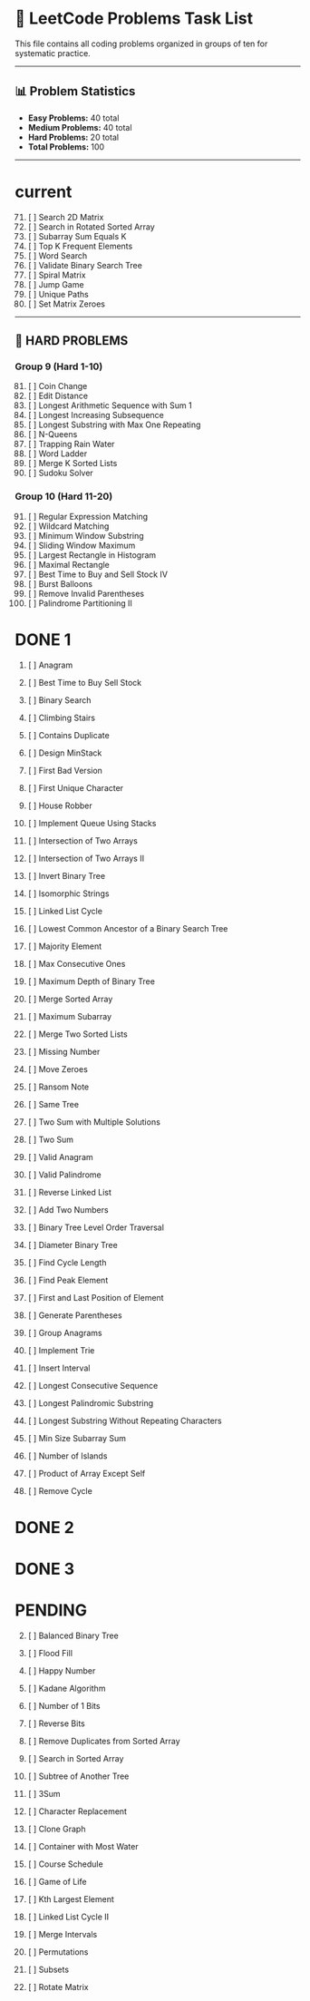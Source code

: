 # 🎯 LeetCode Problems Task List

This file contains all coding problems organized in groups of ten for systematic practice.

---

## 📊 **Problem Statistics**

- **Easy Problems:** 40 total
- **Medium Problems:** 40 total
- **Hard Problems:** 20 total
- **Total Problems:** 100

---

# current
71. [ ] Search 2D Matrix
72. [ ] Search in Rotated Sorted Array
73. [ ] Subarray Sum Equals K
74. [ ] Top K Frequent Elements
75. [ ] Word Search
76. [ ] Validate Binary Search Tree
77. [ ] Spiral Matrix
78. [ ] Jump Game
79. [ ] Unique Paths
80. [ ] Set Matrix Zeroes

---

## 🔴 **HARD PROBLEMS**

### **Group 9 (Hard 1-10)**

81. [ ] Coin Change
82. [ ] Edit Distance
83. [ ] Longest Arithmetic Sequence with Sum 1
84. [ ] Longest Increasing Subsequence
85. [ ] Longest Substring with Max One Repeating
86. [ ] N-Queens
87. [ ] Trapping Rain Water
88. [ ] Word Ladder
89. [ ] Merge K Sorted Lists
90. [ ] Sudoku Solver

### **Group 10 (Hard 11-20)**

91. [ ] Regular Expression Matching
92. [ ] Wildcard Matching
93. [ ] Minimum Window Substring
94. [ ] Sliding Window Maximum
95. [ ] Largest Rectangle in Histogram
96. [ ] Maximal Rectangle
97. [ ] Best Time to Buy and Sell Stock IV
98. [ ] Burst Balloons
99. [ ] Remove Invalid Parentheses
100.  [ ] Palindrome Partitioning II

# DONE 1
1. [ ] Anagram
3. [ ] Best Time to Buy Sell Stock
4. [ ] Binary Search
5. [ ] Climbing Stairs
6. [ ] Contains Duplicate
7. [ ] Design MinStack
8. [ ] First Bad Version
9. [ ] First Unique Character
12. [ ] House Robber

10. [ ] Implement Queue Using Stacks
11. [ ] Intersection of Two Arrays
12. [ ] Intersection of Two Arrays II
13. [ ] Invert Binary Tree
14. [ ] Isomorphic Strings
15. [ ] Linked List Cycle
16. [ ] Lowest Common Ancestor of a Binary Search Tree
17. [ ] Majority Element
18. [ ] Max Consecutive Ones
19. [ ] Maximum Depth of Binary Tree

20. [ ] Merge Sorted Array
21. [ ] Maximum Subarray
22. [ ] Merge Two Sorted Lists
23. [ ] Missing Number
24. [ ] Move Zeroes
25. [ ] Ransom Note
26. [ ] Same Tree
27. [ ] Two Sum with Multiple Solutions
28. [ ] Two Sum
29. [ ] Valid Anagram

39. [ ] Valid Palindrome
40. [ ] Reverse Linked List
42. [ ] Add Two Numbers
43. [ ] Binary Tree Level Order Traversal
48. [ ] Diameter Binary Tree
49. [ ] Find Cycle Length
50. [ ] Find Peak Element
51. [ ] First and Last Position of Element
53. [ ] Generate Parentheses
54. [ ] Group Anagrams

55. [ ] Implement Trie
56. [ ] Insert Interval
59. [ ] Longest Consecutive Sequence
60. [ ] Longest Palindromic Substring
61. [ ] Longest Substring Without Repeating Characters
64. [ ] Min Size Subarray Sum
65. [ ] Number of Islands
67. [ ] Product of Array Except Self
69. [ ] Remove Cycle

# DONE 2

# DONE 3

# PENDING

2. [ ] Balanced Binary Tree
10. [ ] Flood Fill
11. [ ] Happy Number
18. [ ] Kadane Algorithm
29. [ ] Number of 1 Bits
32. [ ] Reverse Bits
31. [ ] Remove Duplicates from Sorted Array
34. [ ] Search in Sorted Array
35. [ ] Subtree of Another Tree
41. [ ] 3Sum
44. [ ] Character Replacement
45. [ ] Clone Graph
46. [ ] Container with Most Water
47. [ ] Course Schedule
52. [ ] Game of Life
57. [ ] Kth Largest Element
58. [ ] Linked List Cycle II
63. [ ] Merge Intervals
66. [ ] Permutations
68. [ ] Subsets

70. [ ] Rotate Matrix
